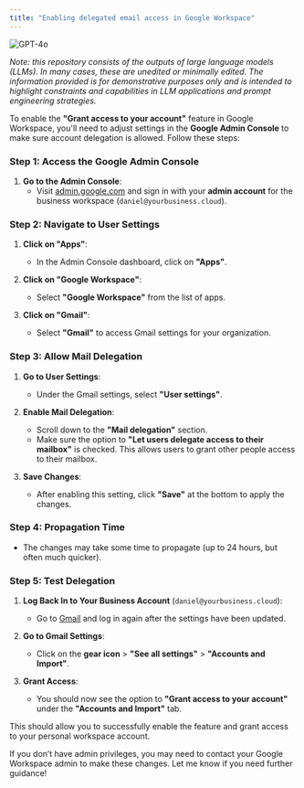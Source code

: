 ```yaml
---
title: "Enabling delegated email access in Google Workspace"
---
```

![GPT-4o](https://img.shields.io/badge/GPT--4o-3333FF?style=for-the-badge&logo=openai&logoColor=white)



*Note: this repository consists of the outputs of large language models (LLMs). In many cases, these are unedited or minimally edited. The information provided is for demonstrative purposes only and is intended to highlight constraints and capabilities in LLM applications and prompt engineering strategies.*


 To enable the **"Grant access to your account"** feature in Google Workspace, you'll need to adjust settings in the **Google Admin Console** to make sure account delegation is allowed. Follow these steps:

### Step 1: Access the Google Admin Console
1. **Go to the Admin Console**:
   - Visit [admin.google.com](https://admin.google.com) and sign in with your **admin account** for the business workspace (`daniel@yourbusiness.cloud`).

### Step 2: Navigate to User Settings
1. **Click on "Apps"**:
   - In the Admin Console dashboard, click on **"Apps"**.

2. **Click on "Google Workspace"**:
   - Select **"Google Workspace"** from the list of apps.

3. **Click on "Gmail"**:
   - Select **"Gmail"** to access Gmail settings for your organization.

### Step 3: Allow Mail Delegation
1. **Go to User Settings**:
   - Under the Gmail settings, select **"User settings"**.

2. **Enable Mail Delegation**:
   - Scroll down to the **"Mail delegation"** section.
   - Make sure the option to **"Let users delegate access to their mailbox"** is checked. This allows users to grant other people access to their mailbox.

3. **Save Changes**:
   - After enabling this setting, click **"Save"** at the bottom to apply the changes.

### Step 4: Propagation Time
- The changes may take some time to propagate (up to 24 hours, but often much quicker).
  
### Step 5: Test Delegation
1. **Log Back In to Your Business Account** (`daniel@yourbusiness.cloud`):
   - Go to [Gmail](https://mail.google.com) and log in again after the settings have been updated.

2. **Go to Gmail Settings**:
   - Click on the **gear icon** > **"See all settings"** > **"Accounts and Import"**.

3. **Grant Access**:
   - You should now see the option to **"Grant access to your account"** under the **"Accounts and Import"** tab.

This should allow you to successfully enable the feature and grant access to your personal workspace account.

If you don’t have admin privileges, you may need to contact your Google Workspace admin to make these changes. Let me know if you need further guidance!


